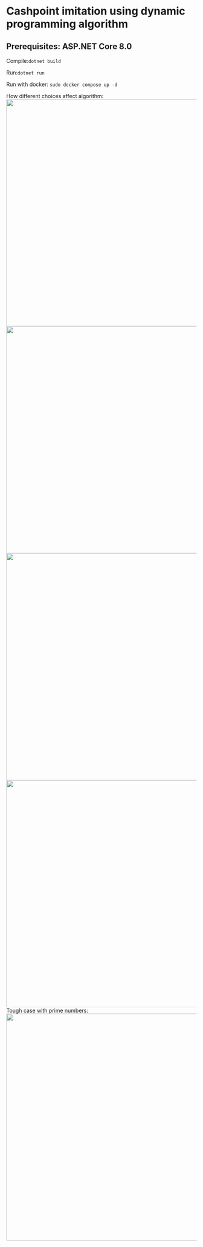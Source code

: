 <h1>Cashpoint imitation using dynamic programming algorithm</h1>
<h2>Prerequisites: ASP.NET Core 8.0</h2>
<p>Compile:<code>dotnet build</code></p>
<p>Run:<code>dotnet run</code></p>
<p>Run with docker: <code>sudo docker compose up -d</code></p>
<p>
  How different choices affect algorithm: <br>
  <img src="https://github.com/SynI20N/Cashpoint/blob/main/img/1.png" height="600" width="600"> <br>
  <img src="https://github.com/SynI20N/Cashpoint/blob/main/img/2.png" height="600" width="600"> <br>
  <img src="https://github.com/SynI20N/Cashpoint/blob/main/img/3.png" height="600" width="600"> <br>
  <img src="https://github.com/SynI20N/Cashpoint/blob/main/img/4.png" height="600" width="600"> <br>
  Tough case with prime numbers: <br>
  <img src="https://github.com/SynI20N/Cashpoint/blob/main/img/5.png" height="600" width="600">
</p>
